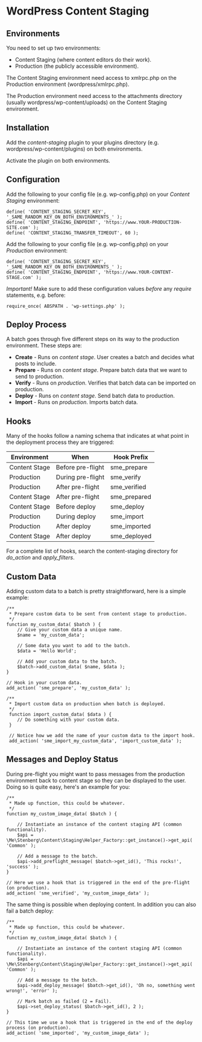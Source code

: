 WordPress Content Staging
=========================

Environments
------------

You need to set up two environments:

* Content Staging (where content editors do their work).
* Production (the publicly accessible environment).

The Content Staging environment need access to xmlrpc.php on the Production environment (wordpress/xmlrpc.php).

The Production environment need access to the attachments directory (usually wordpress/wp-content/uploads) on the Content Staging environment.

Installation
------------

Add the *content-staging* plugin to your plugins directory (e.g. wordpress/wp-content/plugins) on both environments.

Activate the plugin on both environments.

Configuration
-------------

Add the following to your config file (e.g. wp-config.php) on your *Content Staging* environment:

	define( 'CONTENT_STAGING_SECRET_KEY', '_SAME_RANDOM_KEY_ON_BOTH_ENVIRONMENTS_' );
	define( 'CONTENT_STAGING_ENDPOINT', 'https://www.YOUR-PRODUCTION-SITE.com' );
	define( 'CONTENT_STAGING_TRANSFER_TIMEOUT', 60 );

Add the following to your config file (e.g. wp-config.php) on your *Production* environment:

	define( 'CONTENT_STAGING_SECRET_KEY', '_SAME_RANDOM_KEY_ON_BOTH_ENVIRONMENTS_' );
	define( 'CONTENT_STAGING_ENDPOINT', 'https://www.YOUR-CONTENT-STAGE.com' );

*Important!* Make sure to add these configuration values *before* any *require* statements, e.g. before:

    require_once( ABSPATH . 'wp-settings.php' );

Deploy Process
--------------

A batch goes through five different steps on its way to the production environment. These steps are:

* **Create** - Runs on *content stage*. User creates a batch and decides what posts to include.
* **Prepare** - Runs on *content stage*. Prepare batch data that we want to send to production.
* **Verify** - Runs on *production*. Verifies that batch data can be imported on production.
* **Deploy** - Runs on *content stage*. Send batch data to production.
* **Import** - Runs on *production*. Imports batch data.

Hooks
-----

Many of the hooks follow a naming schema that indicates at what point in the deployment process they are triggered:

| Environment   | When              | Hook Prefix  |
| ------------- | ----------------- | ------------ |
| Content Stage | Before pre-flight | sme_prepare  |
| Production    | During pre-flight | sme_verify   |
| Production    | After pre-flight  | sme_verified |
| Content Stage | After pre-flight  | sme_prepared |
| Content Stage | Before deploy     | sme_deploy   |
| Production    | During deploy     | sme_import   |
| Production    | After deploy      | sme_imported |
| Content Stage | After deploy      | sme_deployed |

For a complete list of hooks, search the content-staging directory for *do_action* and *apply_filters*.

Custom Data
-----------

Adding custom data to a batch is pretty straightforward, here is a simple example:

	/**
	 * Prepare custom data to be sent from content stage to production.
	 */
	function my_custom_data( $batch ) {
		// Give your custom data a unique name.
		$name = 'my_custom_data';

		// Some data you want to add to the batch.
		$data = 'Hello World';

		// Add your custom data to the batch.
		$batch->add_custom_data( $name, $data );
	}

	// Hook in your custom data.
	add_action( 'sme_prepare', 'my_custom_data' );

	/**
	 * Import custom data on production when batch is deployed.
	 */
	 function import_custom_data( $data ) {
	 	// Do something with your custom data.
	 }

	 // Notice how we add the name of your custom data to the import hook.
	 add_action( 'sme_import_my_custom_data', 'import_custom_data' );

Messages and Deploy Status
--------------------------

During pre-flight you might want to pass messages from the production environment back to content stage so they can be displayed to the user. Doing so is quite easy, here's an example for you:

	/**
	 * Made up function, this could be whatever.
	 */
	function my_custom_image_data( $batch ) {

		// Instantiate an instance of the content staging API (common functionality).
		$api = \Me\Stenberg\Content\Staging\Helper_Factory::get_instance()->get_api( 'Common' );

		// Add a message to the batch.
		$api->add_preflight_message( $batch->get_id(), 'This rocks!', 'success' );
	}

	// Here we use a hook that is triggered in the end of the pre-flight (on production).
	add_action( 'sme_verified', 'my_custom_image_data' );

The same thing is possible when deploying content. In addition you can also fail a batch deploy:

	/**
	 * Made up function, this could be whatever.
	 */
	function my_custom_image_data( $batch ) {

		// Instantiate an instance of the content staging API (common functionality).
		$api = \Me\Stenberg\Content\Staging\Helper_Factory::get_instance()->get_api( 'Common' );

		// Add a message to the batch.
		$api->add_deploy_message( $batch->get_id(), 'Oh no, something went wrong!', 'error' );

		// Mark batch as failed (2 = Fail).
		$api->set_deploy_status( $batch->get_id(), 2 );
	}

	// This time we use a hook that is triggered in the end of the deploy process (on production).
	add_action( 'sme_imported', 'my_custom_image_data' );
